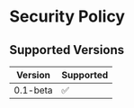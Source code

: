 # Security Policy

## Supported Versions

| Version | Supported          |
| ---------- | ------------------ |
| 0.1-beta   | :white_check_mark: |


